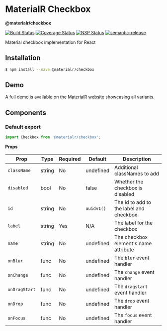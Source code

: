 # MaterialR Checkbox

**@materialr/checkbox**

[![Build Status](https://travis-ci.org/materialr/checkbox.svg?branch=master)](https://travis-ci.org/materialr/checkbox)
[![Coverage Status](https://coveralls.io/repos/github/materialr/checkbox/badge.svg?branch=master)](https://coveralls.io/github/materialr/checkbox?branch=master)
[![NSP Status](https://nodesecurity.io/orgs/materialr/projects/31e86c18-b2d9-4071-b304-abe1ef7957d8/badge)](https://nodesecurity.io/orgs/materialr/projects/31e86c18-b2d9-4071-b304-abe1ef7957d8)
[![semantic-release](https://img.shields.io/badge/%20%20%F0%9F%93%A6%F0%9F%9A%80-semantic--release-e10079.svg)](https://github.com/semantic-release/semantic-release)

Material checkbox implementation for React

## Installation

```sh
$ npm install --save @materialr/checkbox
```

## Demo

A full demo is available on the [MaterialR website](https://materialr.github.io/components/checkbox)
showcasing all variants.

## Components

### Default export

```js
import Checkbox from '@materialr/checkbox';
```

**Props**

| Prop          | Type    | Required | Default    | Description                             |
| ------------- | ------- | -------- | ---------- | --------------------------------------- |
| `className`   | string  | No       | undefined  | Additional classNames to add            |
| `disabled`    | bool    | No       | false      | Whether the checkbox is disabled        |
| `id`          | string  | No       | `uuidv1()` | The id to add to the label and checkbox |
| `label`       | string  | Yes      | N/A        | The label for the checkbox              |
| `name`        | string  | No       | undefined  | The checkbox element's name attribute   |
| `onBlur`      | func    | No       | undefined  | The `blur` event handler                |
| `onChange`    | func    | No       | undefined  | The `change` event handler              |
| `onDragStart` | func    | No       | undefined  | The `dragstart` event handler           |
| `onDrop`      | func    | No       | undefined  | The `drop` event handler                |
| `onFocus`     | func    | No       | undefined  | The `focus` event handler               |
